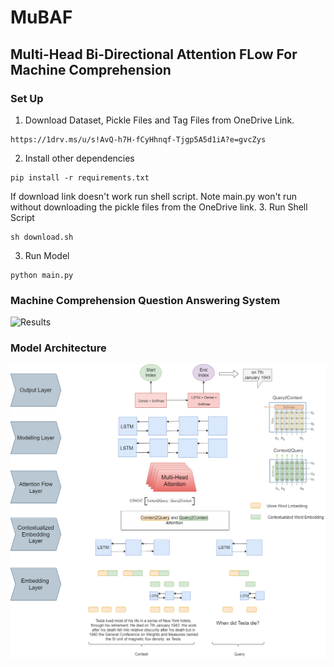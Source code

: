 # MuBAF
## Multi-Head Bi-Directional Attention FLow For Machine Comprehension


### Set Up


1. Download Dataset, Pickle Files and Tag Files from OneDrive Link.
```shell
https://1drv.ms/u/s!AvQ-h7H-fCyHhnqf-Tjgp5A5d1iA?e=gvcZys
```
2. Install other dependencies
```shell
pip install -r requirements.txt
```
If download link doesn't work run shell script.
Note main.py won't run without downloading the pickle files from the OneDrive link.
3. Run Shell Script
```shell
sh download.sh
```
3. Run Model
```shell
python main.py
```

### Machine Comprehension Question Answering System
![Results](GeneralArchitecture.drawio.png)
### Model Architecture
![Results](Files/Diagram.png)
